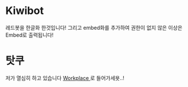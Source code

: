 # Kiwibot
레드봇을 한글화 한것입니다!
그리고 embed화를 추가하여 권한이 없지 않은 이상은 Embed로 출력됩니다!

# 탓쿠

저가 열심히 하고 있습니다 [ Workplace ](https://discord.gg/qkjXH4f)로 들어가세욧..!
